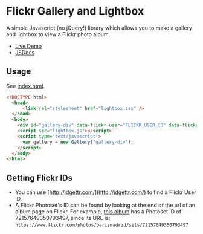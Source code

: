 # Flickr Gallery and Lightbox

A simple Javascript (no jQuery!) library which allows you to make a gallery and lightbox to view a Flickr photo album.

* [Live Demo](https://fiery-heat-4300.firebaseapp.com/)
* [JSDocs](https://fiery-heat-4300.firebaseapp.com/docs/)

## Usage
See [index.html](https://github.com/shivamthapar/flickr-lightbox/blob/master/index.html).
```html
<!DOCTYPE html>
  <head>
      <link rel="stylesheet" href="lightbox.css" />
  </head>
  <body>
    <div id="gallery-div" data-flickr-user="FLICKR_USER_ID" data-flickr-photoset="FLICKR_PHOTOSET_ID"></div>
    <script src="lightbox.js"></script>
    <script type="text/javascript">
      var gallery = new Gallery("gallery-div");
    </script>
  </body>
</html>
```

## Getting Flickr IDs
* You can use [http://idgettr.com/](http://idgettr.com/) to find a Flickr User ID. 
* A Flickr Photoset's ID can be found by looking at the end of the url of an album page on Flickr. For example, [this album](https://www.flickr.com/photos/parismadrid/sets/72157649350793497) has a Photoset ID of 72157649350793497, since its URL is: 
`https://www.flickr.com/photos/parismadrid/sets/72157649350793497`

